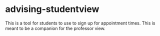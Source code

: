 # advising-studentview
This is a tool for students to use to sign up for appointment times. This is meant to be a companion for the professor view.
